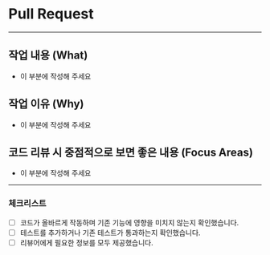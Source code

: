 # Pull Request
<!--
    템플릿을 크게 어기지 않는 선에서 자유롭게 작성해 주세요!
-->

---

## 작업 내용 (What)
<!-- 
    여기에 작업한 내용을 간략히 작성해주세요.
        예: 새로운 API 엔드포인트 추가 
-->
 - 이 부분에 작성해 주세요

## 작업 이유 (Why)
<!--
    작업을 진행한 이유를 명확히 설명해주세요.
        예: 성능 개선
        예: 특정 버그 해결
-->
 - 이 부분에 작성해 주세요

## 코드 리뷰 시 중점적으로 보면 좋은 내용 (Focus Areas)
<!--
    리뷰어가 중점적으로 봐야 할 부분이나 의논이 필요한 부분을 작성해주세요.
        예: 특정 함수의 동작 방식에 대한 의견
        예: 성능 개선을 위해 다른 접근 방식이 있는지
        예: 코드 스타일에 대한 의견
-->
 - 이 부분에 작성해 주세요

---

### 체크리스트
- [ ] 코드가 올바르게 작동하며 기존 기능에 영향을 미치지 않는지 확인했습니다.
- [ ] 테스트를 추가하거나 기존 테스트가 통과하는지 확인했습니다.
- [ ] 리뷰어에게 필요한 정보를 모두 제공했습니다.
